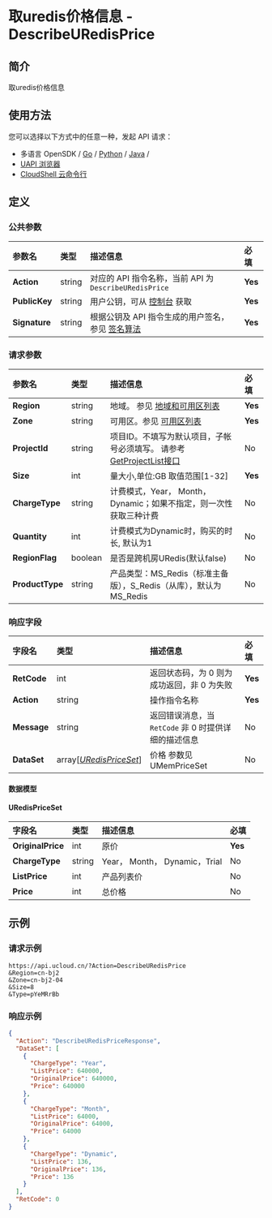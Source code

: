 # 取uredis价格信息 - DescribeURedisPrice

## 简介

取uredis价格信息






## 使用方法

您可以选择以下方式中的任意一种，发起 API 请求：
- 多语言 OpenSDK / [Go](https://github.com/ucloud/ucloud-sdk-go) / [Python](https://github.com/ucloud/ucloud-sdk-python3) / [Java](https://github.com/ucloud/ucloud-sdk-java) /
- [UAPI 浏览器](https://console.ucloud.cn/uapi/detail?id=DescribeURedisPrice)
- [CloudShell 云命令行](https://shell.ucloud.cn/)


## 定义

### 公共参数

| 参数名 | 类型 | 描述信息 | 必填 |
|:---|:---|:---|:---|
| **Action**     | string  | 对应的 API 指令名称，当前 API 为 `DescribeURedisPrice`                        | **Yes** |
| **PublicKey**  | string  | 用户公钥，可从 [控制台](https://console.ucloud.cn/uapi/apikey) 获取                                             | **Yes** |
| **Signature**  | string  | 根据公钥及 API 指令生成的用户签名，参见 [签名算法](api/summary/signature.md)  | **Yes** |

### 请求参数

| 参数名 | 类型 | 描述信息 | 必填 |
|:---|:---|:---|:---|
| **Region** | string | 地域。 参见 [地域和可用区列表](api/summary/regionlist) |**Yes**|
| **Zone** | string | 可用区。参见 [可用区列表](api/summary/regionlist) |**Yes**|
| **ProjectId** | string | 项目ID。不填写为默认项目，子帐号必须填写。 请参考[GetProjectList接口](api/summary/get_project_list) |No|
| **Size** | int | 量大小,单位:GB  取值范围[1-32] |**Yes**|
| **ChargeType** | string | 计费模式，Year， Month， Dynamic；如果不指定，则一次性获取三种计费 |No|
| **Quantity** | int | 计费模式为Dynamic时，购买的时长, 默认为1 |No|
| **RegionFlag** | boolean | 是否是跨机房URedis(默认false) |No|
| **ProductType** | string | 产品类型：MS_Redis（标准主备版），S_Redis（从库），默认为MS_Redis |No|

### 响应字段

| 字段名 | 类型 | 描述信息 | 必填 |
|:---|:---|:---|:---|
| **RetCode** | int | 返回状态码，为 0 则为成功返回，非 0 为失败 |**Yes**|
| **Action** | string | 操作指令名称 |**Yes**|
| **Message** | string | 返回错误消息，当 `RetCode` 非 0 时提供详细的描述信息 |No|
| **DataSet** | array[[*URedisPriceSet*](#URedisPriceSet)] | 价格 参数见 UMemPriceSet |No|

#### 数据模型


#### URedisPriceSet

| 字段名 | 类型 | 描述信息 | 必填 |
|:---|:---|:---|:---|
| **OriginalPrice** | int | 原价 |**Yes**|
| **ChargeType** | string | Year， Month， Dynamic，Trial |No|
| **ListPrice** | int | 产品列表价 |No|
| **Price** | int | 总价格 |No|

## 示例

### 请求示例
    
```
https://api.ucloud.cn/?Action=DescribeURedisPrice
&Region=cn-bj2
&Zone=cn-bj2-04
&Size=8
&Type=pYeMRrBb
```

### 响应示例
    
```json
{
  "Action": "DescribeURedisPriceResponse",
  "DataSet": [
    {
      "ChargeType": "Year",
      "ListPrice": 640000,
      "OriginalPrice": 640000,
      "Price": 640000
    },
    {
      "ChargeType": "Month",
      "ListPrice": 64000,
      "OriginalPrice": 64000,
      "Price": 64000
    },
    {
      "ChargeType": "Dynamic",
      "ListPrice": 136,
      "OriginalPrice": 136,
      "Price": 136
    }
  ],
  "RetCode": 0
}
```





